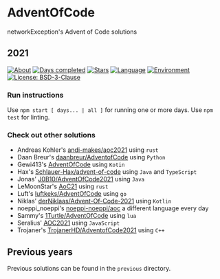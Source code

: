 # AdventOfCode

networkException's Advent of Code solutions

## 2021

[![About](https://img.shields.io/badge/Advent%20of%20Code-About-red)](https://adventofcode.com/2020/about)
[![Days completed](https://img.shields.io/badge/Days%20completed-11-brightgreen)](https://github.com/networkException/AdventOfCode/)
[![Stars](https://img.shields.io/badge/Stars-22-yellow)](https://github.com/networkException/AdventOfCode/)
[![Language](https://img.shields.io/badge/Language-TypeScript-blue)](https://www.typescriptlang.org/)
[![Environment](https://img.shields.io/badge/Environment-Node-brightgreen)](https://nodejs.org/en/)
[![License: BSD-3-Clause](https://img.shields.io/badge/License-BSD--3--Clause-red.svg)](https://spdx.org/licenses/BSD-3-Clause.html)

### Run instructions

Use `npm start [ days... | all ]` for running one or more days.
Use `npm test` for linting.

### Check out other solutions

+ Andreas Kohler's [andi-makes/aoc2021](https://github.com/andi-makes/aoc2021) using `rust`
+ Daan Breur's [daanbreur/AdventofCode](https://github.com/daanbreur/AdventofCode/tree/master/2021) using `Python`
+ Gewi413's [AdventOfCode](https://github.com/Gewi413/AdventOfCode/tree/2021) using `Kotin`
+ Hax's [Schlauer-Hax/advent-of-code](https://github.com/Schlauer-Hax/advent-of-code) using `Java` and `TypeScript`
+ Jonas' [J0B10/AdventOfCode2021](https://github.com/J0B10/AdventOfCode2021) using `Java`
+ LeMoonStar's [AoC21](https://github.com/LeMoonStar/AoC21) using `rust`
+ Luft's [luftkeks/AdventOfCode](https://github.com/luftkeks/AdventOfCode/tree/main/2021) using `go`
+ Niklas' [derNiklaas/Advent-Of-Code-2021](https://github.com/derNiklaas/Advent-Of-Code-2021) using `Kotlin`
+ noeppi_noeppi's [noeppi-noeppi/aoc](https://github.com/noeppi-noeppi/aoc/tree/master/2021) a different language every day
+ Sammy's [1Turtle/AdventOfCode](https://github.com/1Turtle/AdventOfCode/tree/main/2021%20-%20LUA) using `lua`
+ Seralius' [AOC2021](https://github.com/Seralius/AOC2021) using `JavaScript`
+ Trojaner's [TrojanerHD/AdventofCode2021](https://github.com/TrojanerHD/AdventofCode2021) using `C++`

## Previous years

Previous solutions can be found in the `previous` directory.
